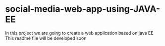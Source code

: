 # social-media-web-app-using-JAVA-EE
In this project we are going to create a web application based on java EE
This readme file will be developed soon 
